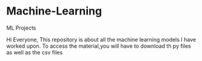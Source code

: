 # Machine-Learning
ML Projects


Hi Everyone,
This repository is about all the machine learning models I have worked upon.
To access the material,you will have to download th py files as well as the csv files
